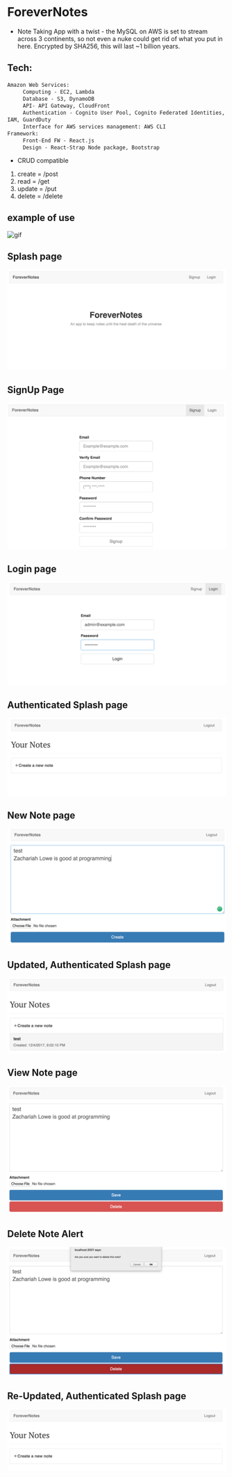 # ForeverNotes
* Note Taking App with a twist - the MySQL on AWS is set to stream across 3 continents, so not even a nuke could get rid of what you put in here. Encrypted by SHA256, this will last ~1 billion years.

## Tech: 
    Amazon Web Services: 
         Computing - EC2, Lambda
         Database - S3, DynamoDB
         API- API Gateway, CloudFront
         Authentication - Cognito User Pool, Cognito Federated Identities, IAM, GuardDuty
         Interface for AWS services management: AWS CLI
    Framework:
         Front-End FW - React.js
         Design - React-Strap Node package, Bootstrap


* CRUD compatible 
1. create = /post
1. read = /get
1. update = /put
1. delete = /delete

## example of use

![gif](/screenshots/forevernotes.gif)

## Splash page

<kbd><img src="./screenshots/1.png" /></kbd>

## SignUp Page

<kbd><img src="./screenshots/9.png" /></kbd>

## Login page

<kbd><img src="./screenshots/2.png" /></kbd>

## Authenticated Splash page

<kbd><img src="./screenshots/3.png" /></kbd>

## New Note page

<kbd><img src="./screenshots/4.png" /></kbd>

## Updated, Authenticated Splash page

<kbd><img src="./screenshots/5.png" /></kbd>

## View Note page

<kbd><img src="./screenshots/6.png" /></kbd>

## Delete Note Alert

<kbd><img src="./screenshots/7.png" /></kbd>

## Re-Updated, Authenticated Splash page

<kbd><img src="./screenshots/8.png" /></kbd>

